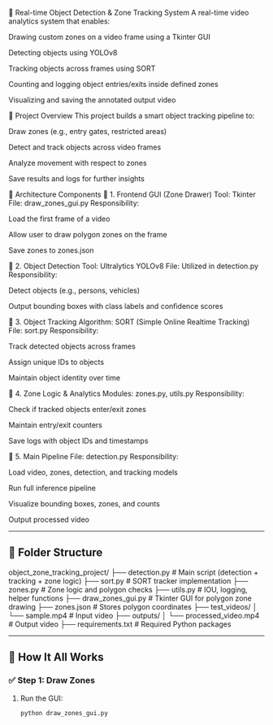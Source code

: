 🎯 Real-time Object Detection & Zone Tracking System
A real-time video analytics system that enables:

Drawing custom zones on a video frame using a Tkinter GUI

Detecting objects using YOLOv8

Tracking objects across frames using SORT

Counting and logging object entries/exits inside defined zones

Visualizing and saving the annotated output video

🔧 Project Overview
This project builds a smart object tracking pipeline to:

Draw zones (e.g., entry gates, restricted areas)

Detect and track objects across video frames

Analyze movement with respect to zones

Save results and logs for further insights

🧱 Architecture Components
🔷 1. Frontend GUI (Zone Drawer)
Tool: Tkinter
File: draw_zones_gui.py
Responsibility:

Load the first frame of a video

Allow user to draw polygon zones on the frame

Save zones to zones.json

🔷 2. Object Detection
Tool: Ultralytics YOLOv8
File: Utilized in detection.py
Responsibility:

Detect objects (e.g., persons, vehicles)

Output bounding boxes with class labels and confidence scores

🔷 3. Object Tracking
Algorithm: SORT (Simple Online Realtime Tracking)
File: sort.py
Responsibility:

Track detected objects across frames

Assign unique IDs to objects

Maintain object identity over time

🔷 4. Zone Logic & Analytics
Modules: zones.py, utils.py
Responsibility:

Check if tracked objects enter/exit zones

Maintain entry/exit counters

Save logs with object IDs and timestamps

🔷 5. Main Pipeline
File: detection.py
Responsibility:

Load video, zones, detection, and tracking models

Run full inference pipeline

Visualize bounding boxes, zones, and counts

Output processed video



---

## 📁 Folder Structure

object_zone_tracking_project/
├── detection.py # Main script (detection + tracking + zone logic)
├── sort.py # SORT tracker implementation
├── zones.py # Zone logic and polygon checks
├── utils.py # IOU, logging, helper functions
├── draw_zones_gui.py # Tkinter GUI for polygon zone drawing
├── zones.json # Stores polygon coordinates
├── test_videos/
│ └── sample.mp4 # Input video
├── outputs/
│ └── processed_video.mp4 # Output video
├── requirements.txt # Required Python packages



---

## 📌 How It All Works

### ✅ Step 1: Draw Zones
1. Run the GUI:
   ```bash
   python draw_zones_gui.py
